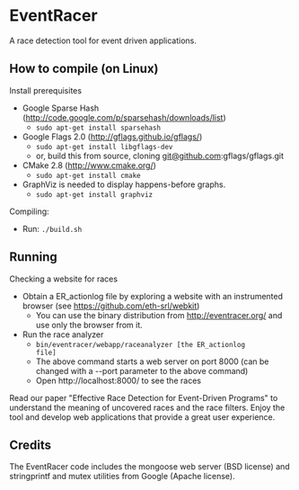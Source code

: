 EventRacer
==========

A race detection tool for event driven applications.


How to compile (on Linux)
-------------------------

Install prerequisites
   * Google Sparse Hash (http://code.google.com/p/sparsehash/downloads/list)
      * ```sudo apt-get install sparsehash```
   * Google Flags 2.0 (http://gflags.github.io/gflags/)
      * ```sudo apt-get install libgflags-dev```
      * or, build this from source, cloning git@github.com:gflags/gflags.git
   * CMake 2.8 (http://www.cmake.org/)
      * ```sudo apt-get install cmake```
   * GraphViz is needed to display happens-before graphs.
      * ```sudo apt-get install graphviz```

Compiling:
   * Run: ```./build.sh```

Running
-------

Checking a website for races
   * Obtain a ER_actionlog file by exploring a website with an instrumented browser (see https://github.com/eth-srl/webkit)
      * You can use the binary distribution from http://eventracer.org/ and use only the browser from it.
   * Run the race analyzer
      * <code>bin/eventracer/webapp/raceanalyzer [the ER_actionlog file]</code>
      * The above command starts a web server on port 8000 (can be changed with a --port parameter to the above command)
      * Open http://localhost:8000/ to see the races

Read our paper "Effective Race Detection for Event-Driven Programs" to understand the meaning of
uncovered races and the race filters. Enjoy the tool and develop web applications that provide
a great user experience.


Credits
-------

The EventRacer code includes the mongoose web server (BSD license) and stringprintf and mutex utilities from Google (Apache license).

